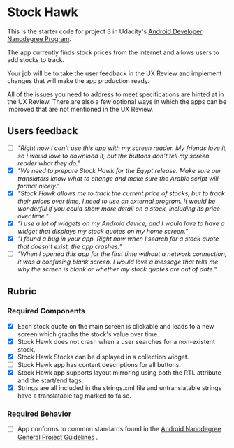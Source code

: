 # Stock Hawk

This is the starter code for project 3 in Udacity's [Android Developer Nanodegree Program](https://www.udacity.com/course/android-developer-nanodegree-by-google--nd801).

The app currently finds stock prices from the internet and allows users to add stocks to track.

Your job will be to take the user feedback in the UX Review and implement changes that will make the app production ready.

All of the issues you need to address to meet specifications are hinted at in the UX Review. There are also a few optional ways in which the apps can be improved that are not mentioned in the UX Review.

## Users feedback

- [ ] *"Right now I can't use this app with my screen reader. My friends love it, so I would love to download it, but the buttons don't tell my screen reader what they do."*
- [x] *"We need to prepare Stock Hawk for the Egypt release. Make sure our translators know what to change and make sure the Arabic script will format nicely."*
- [X] *"Stock Hawk allows me to track the current price of stocks, but to track their prices over time, I need to use an external program. It would be wonderful if you could show more detail on a stock, including its price over time."*
- [x] *"I use a lot of widgets on my Android device, and I would love to have a widget that displays my stock quotes on my home screen."*
- [x] *"I found a bug in your app. Right now when I search for a stock quote that doesn't exist, the app crashes."*
- [ ] *"When I opened this app for the first time without a network connection, it was a confusing blank screen. I would love a message that tells me why the screen is blank or whether my stock quotes are out of date."*

## Rubric
### Required Components
- [X] Each stock quote on the main screen is clickable and leads to a new screen which graphs the stock's value over time.
- [x] Stock Hawk does not crash when a user searches for a non-existent stock.
- [x] Stock Hawk Stocks can be displayed in a collection widget.
- [ ] Stock Hawk app has content descriptions for all buttons.
- [x] Stock Hawk app supports layout mirroring using both the RTL attribute and the start/end tags.
- [x] Strings are all included in the strings.xml file and untranslatable strings have a translatable tag marked to false.

### Required Behavior
- [ ] App conforms to common standards found in the [Android Nanodegree General Project Guidelines](http://udacity.github.io/android-nanodegree-guidelines/core.html) .
